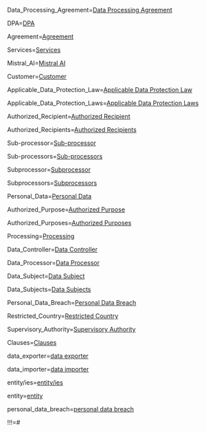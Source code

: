 Data_Processing_Agreement=<a class='definedterm' href='{!!!}DefT.Data_Processing_Agreement'>Data Processing Agreement</a>

DPA=<a class='definedterm' href='{!!!}DefT.Data_Processing_Agreement'>DPA</a>

Agreement=<a class='definedterm' href='{!!!}DefT.Agreement'>Agreement</a>

Services=<a class='definedterm' href='{!!!}DefT.Services'>Services</a>

Mistral_AI=<a class='definedterm' href='{!!!}DefT.Mistral_AI'>Mistral AI</a>

Customer=<a class='definedterm' href='{!!!}DefT.Customer'>Customer</a>

Applicable_Data_Protection_Law=<a class='definedterm' href='{!!!}DefT.Applicable_Data_Protection_Law'>Applicable Data Protection Law</a>

Applicable_Data_Protection_Laws=<a class='definedterm' href='{!!!}DefT.Applicable_Data_Protection_Law'>Applicable Data Protection Laws</a>

Authorized_Recipient=<a class='definedterm' href='{!!!}DefT.Authorized_Recipient'>Authorized Recipient</a>

Authorized_Recipients=<a class='definedterm' href='{!!!}DefT.Authorized_Recipient'>Authorized Recipients</a>

Sub-processor=<a class='definedterm' href='{!!!}DefT.Sub-processor'>Sub-processor</a>

Sub-processors=<a class='definedterm' href='{!!!}DefT.Sub-processor'>Sub-processors</a>

Subprocessor=<a class='definedterm' href='{!!!}DefT.Sub-processor'>Subprocessor</a>

Subprocessors=<a class='definedterm' href='{!!!}DefT.Sub-processor'>Subprocessors</a>

Personal_Data=<a class='definedterm' href='{!!!}DefT.Personal_Data'>Personal Data</a>

Authorized_Purpose=<a class='definedterm' href='{!!!}DefT.Authorized_Purpose'>Authorized Purpose</a>

Authorized_Purposes=<a class='definedterm' href='{!!!}DefT.Authorized_Purpose'>Authorized Purposes</a>

Processing=<a class='definedterm' href='{!!!}DefT.Processing'>Processing</a>

Data_Controller=<a class='definedterm' href='{!!!}DefT.Data_Controller'>Data Controller</a>

Data_Processor=<a class='definedterm' href='{!!!}DefT.Data_Processor'>Data Processor</a>

Data_Subject=<a class='definedterm' href='{!!!}DefT.Data_Subjects'>Data Subject</a>

Data_Subjects=<a class='definedterm' href='{!!!}DefT.Data_Subjects'>Data Subjects</a>

Personal_Data_Breach=<a class='definedterm' href='{!!!}DefT.Personal_Data_Breach'>Personal Data Breach</a>

Restricted_Country=<a class='definedterm' href='{!!!}DefT.Restricted_Country'>Restricted Country</a>

Supervisory_Authority=<a class='definedterm' href='{!!!}DefT.Supervisory_Authority'>Supervisory Authority</a>

Clauses=<a class='definedterm' href='{!!!}DefT.Clauses'>Clauses</a>

data_exporter=<a class='definedterm' href='{!!!}DefT.data_exporter'>data exporter</a>

data_importer=<a class='definedterm' href='{!!!}DefT.data_importer'>data importer</a>

entity/ies=<a class='definedterm' href='{!!!}DefT.entity/ies'>entity/ies</a>

entity=<a class='definedterm' href='{!!!}DefT.entity/ies'>entity</a>

personal_data_breach=<a class='definedterm' href='{!!!}DefT.personal_data_breach'>personal data breach</a>

!!!=#